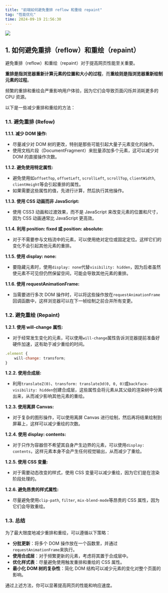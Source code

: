 ```yaml
---
title: "前端如何避免重排 reflow 和重绘 repaint"
tag: "性能优化"
time: 2024-09-19 21:56:30
---
```


<img src="../imgs/78/01.webp" />

## 1\. 如何避免重排（reflow）和重绘（repaint）

避免重排（reflow）和重绘（repaint）对于提高网页性能至关重要。

**重排是指浏览器重新计算元素的位置和大小的过程**，而**重绘则是指浏览器重新绘制元素的过程**。

频繁的重排和重绘会严重影响用户体验，因为它们会导致页面闪烁并消耗更多的 CPU 资源。

以下是一些减少重排和重绘的方法：

### 1.1. 避免重排 (Refow)

**1.1.1. 减少 DOM 操作:**

- 尽量减少对 DOM 树的更改，特别是那些可能引起大量子元素变化的操作。
- 使用文档片段（DocumentFragment）来批量添加多个元素，这可以减少对 DOM 的直接操作次数。

**1.1.2. 避免使用特定属性:**

- 避免使用如`offsetTop`, `offsetLeft`, `scrollLeft`, `scrollTop`, `clientWidth`, `clientHeight`等会引起重排的属性。
- 如果需要这些属性的值，先进行计算，然后执行其他操作。

**1.1.3. 使用 CSS 动画而非 JavaScript:**

- 使用 CSS3 动画和过渡效果，而不是 JavaScript 来改变元素的位置和尺寸，因为 CSS 动画通常比 JavaScript 更高效。

**1.1.4. 利用 position: fixed 或 position: absolute:**

- 对于不需要参与文档流中的元素，可以使用绝对定位或固定定位。这样它们的变化不会引起其他元素的重排。

**1.1.5. 使用 display: none:**

- 要隐藏元素时，使用`display: none`代替`visibility: hidden`，因为后者虽然使元素不可见但仍然保留空间，可能会导致其他元素的重排。

**1.1.6. 使用 requestAnimationFrame:**

- 当需要进行多次 DOM 操作时，可以将这些操作放在`requestAnimationFrame`回调函数中，这样浏览器可以在下一帧绘制之前合并所有变更。

### 1.2. 避免重绘 (Repaint)

**1.2.1. 使用 will-change 属性:**

- 对于经常发生变化的元素，可以使用`will-change`属性告诉浏览器提前准备好硬件加速，这有助于减少重绘的时间。

```js
.element {
    will-change: transform;
}
```

**1.2.2. 使用合成层:**

- 利用`translateZ(0)`、`transform: translate3d(0, 0, 0)`或`backface-visibility: hidden`创建合成层，这些属性会将元素从其父级的渲染树中分离出来，从而减少影响其他元素的重绘。

**1.2.3. 使用离屏 Canvas:**

- 对于复杂的图形操作，可以使用离屏 Canvas 进行绘制，然后再将结果绘制到屏幕上，这样可以减少重绘的次数。

**1.2.4. 使用 display: contents:**

- 对于只作为容器但不希望其自身产生边界的元素，可以使用`display: contents`，这样元素本身不会产生任何视觉输出，从而减少了重绘。

**1.2.5. 使用 CSS 变量:**

- 对于需要动态改变的样式，使用 CSS 变量可以减少重绘，因为它们是在渲染阶段处理的。

**1.2.6. 避免昂贵的样式属性:**

- 尽量避免使用`clip-path`, `filter`, `mix-blend-mode`等昂贵的 CSS 属性，因为它们会导致重绘。

### 1.3. 总结

为了最大限度地减少重排和重绘，可以遵循以下策略：

- **分批更新**：将多个 DOM 操作放在一个函数里，并通过`requestAnimationFrame`来执行。
- **使用合成层**：对于频繁更新的元素，考虑将其置于合成层中。
- **优化样式表**：尽量避免使用触发重排和重绘的 CSS 属性。
- **最小化 DOM 树的复杂性**：简化 DOM 结构可以减少元素的变化对整个页面的影响。

通过上述方法，你可以显著提高网页的性能和响应速度。
